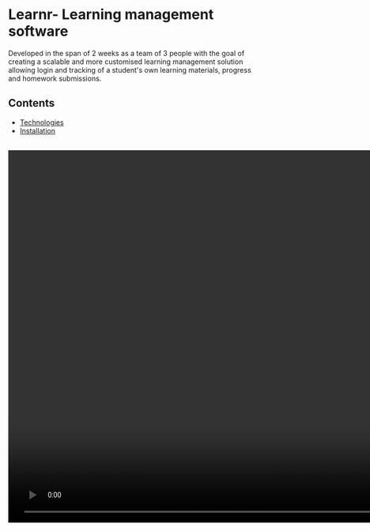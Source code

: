  # Learnr- Learning management software
 
Developed in the span of 2 weeks as a team of 3 people with the goal of creating a scalable and more customised learning management solution allowing login and tracking of a student's own learning materials, progress and homework submissions. 
<br>
## Contents 

* [Technologies](#technologies)
* [Installation](#installation)

<br>
<video src="https://user-images.githubusercontent.com/65739239/220149792-aa35b7d4-262c-4122-b120-106623b8b4a4.mov" width="1507">

## Technologies

Technology used: Typescript, React, Java, Spring boot, PostgreSQL, Context API, Firebase Auth, Styled components, Jest, JUnit, Wave/Lighthouse(Accessibility) 

<br>

## Installation

cd client

```
npm install
```
create a DB with the name of learnr
```
open server folder with an IDE of your choice(recommended IntelliJ)
```
Create a folder named "resources" within the main server folder, containing one file named " application.properties" and copy the following information inside that file:
  
  
spring.datasource.url=jdbc:postgresql://localhost:5432/learnr
spring.datasource.username=postgres
spring.datasource.password=
spring.jpa.hibernate.ddl-auto=update
spring.jpa.database-platform=org.hibernate.dialect.PostgreSQL9Dialect
spring.jpa.properties.hibernate.enable_lazy_load_no_trans=true
```
Run the server side main application by clicking the run button of your IDE of choice.(that would populate the DB and start the server)

```
Leave the server running 

```
Exit the server folder and cd into the client folder. The npm install should have installed all the necessary files and you can type npm start which would run the application. 
```

If react app is not starting:

```
try npm update
```

If that does not fix it:

```
npm audit fix

```

If that does not fix it:

```
npm audit fix —force
```
